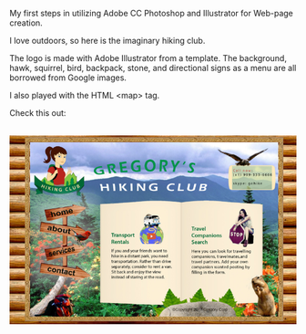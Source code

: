 My first steps in utilizing Adobe CC Photoshop and Illustrator for Web-page creation.

I love outdoors, so here is the imaginary hiking club.

The logo is made with Adobe Illustrator from a template. The background, hawk, squirrel, bird, backpack, stone, and directional signs as a menu are all borrowed from Google images.

I also played with the HTML \<map\> tag.

Check this out:<br/><br/>
<p align="center"><a href="https://mariagregory.github.io/Web-Graphics/"><img src="services-screen-with-bg.png"/><a></p>
